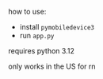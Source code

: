 how to use:
- install `pymobiledevice3`
- run `app.py`

requires python 3.12

only works in the US for rn
